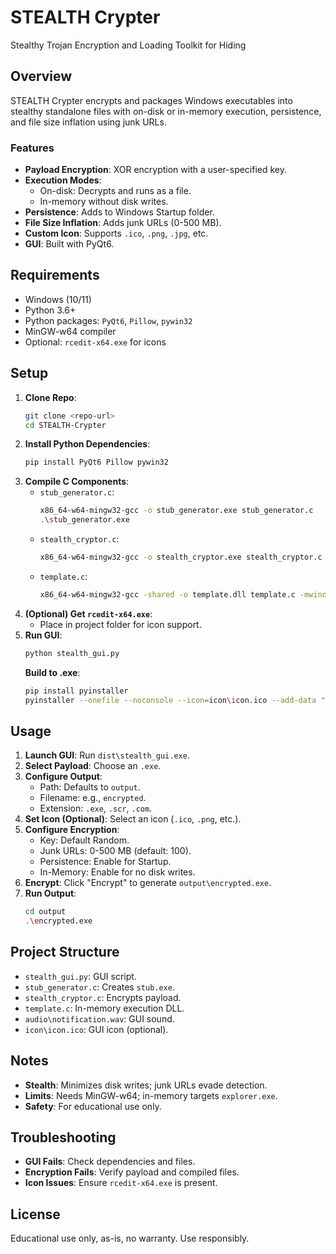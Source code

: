 # STEALTH Crypter
Stealthy Trojan Encryption and Loading Toolkit for Hiding

## Overview
STEALTH Crypter encrypts and packages Windows executables into stealthy standalone files with on-disk or in-memory execution, persistence, and file size inflation using junk URLs.

### Features
- **Payload Encryption**: XOR encryption with a user-specified key.
- **Execution Modes**:
  - On-disk: Decrypts and runs as a file.
  - In-memory without disk writes.
- **Persistence**: Adds to Windows Startup folder.
- **File Size Inflation**: Adds junk URLs (0-500 MB).
- **Custom Icon**: Supports `.ico`, `.png`, `.jpg`, etc.
- **GUI**: Built with PyQt6.

## Requirements
- Windows (10/11)
- Python 3.6+
- Python packages: `PyQt6`, `Pillow`, `pywin32`
- MinGW-w64 compiler
- Optional: `rcedit-x64.exe` for icons

## Setup
1. **Clone Repo**:
   ```bash
   git clone <repo-url>
   cd STEALTH-Crypter
   ```
2. **Install Python Dependencies**:
   ```bash
   pip install PyQt6 Pillow pywin32
   ```
3. **Compile C Components**:
   - `stub_generator.c`:
     ```bash
     x86_64-w64-mingw32-gcc -o stub_generator.exe stub_generator.c
     .\stub_generator.exe
     ```
   - `stealth_cryptor.c`:
     ```bash
     x86_64-w64-mingw32-gcc -o stealth_cryptor.exe stealth_cryptor.c
     ```
   - `template.c`:
     ```bash
     x86_64-w64-mingw32-gcc -shared -o template.dll template.c -mwindows
     ```
4. **(Optional) Get `rcedit-x64.exe`**:
   - Place in project folder for icon support.
5. **Run GUI**:
   ```bash
   python stealth_gui.py
   ```
   **Build to .exe**:
   ```bash
   pip install pyinstaller
   pyinstaller --onefile --noconsole --icon=icon\icon.ico --add-data "audio;audio" stealth_gui.py
   ```

## Usage
1. **Launch GUI**:
   Run `dist\stealth_gui.exe`.
2. **Select Payload**:
   Choose an `.exe`.
3. **Configure Output**:
   - Path: Defaults to `output`.
   - Filename: e.g., `encrypted`.
   - Extension: `.exe`, `.scr`, `.com`.
4. **Set Icon (Optional)**:
   Select an icon (`.ico`, `.png`, etc.).
5. **Configure Encryption**:
   - Key: Default Random.
   - Junk URLs: 0-500 MB (default: 100).
   - Persistence: Enable for Startup.
   - In-Memory: Enable for no disk writes.
6. **Encrypt**:
   Click "Encrypt" to generate `output\encrypted.exe`.
7. **Run Output**:
   ```bash
   cd output
   .\encrypted.exe
   ```

## Project Structure
- `stealth_gui.py`: GUI script.
- `stub_generator.c`: Creates `stub.exe`.
- `stealth_cryptor.c`: Encrypts payload.
- `template.c`: In-memory execution DLL.
- `audio\notification.wav`: GUI sound.
- `icon\icon.ico`: GUI icon (optional).

## Notes
- **Stealth**: Minimizes disk writes; junk URLs evade detection.
- **Limits**: Needs MinGW-w64; in-memory targets `explorer.exe`.
- **Safety**: For educational use only.

## Troubleshooting
- **GUI Fails**: Check dependencies and files.
- **Encryption Fails**: Verify payload and compiled files.
- **Icon Issues**: Ensure `rcedit-x64.exe` is present.

## License
Educational use only, as-is, no warranty. Use responsibly.
